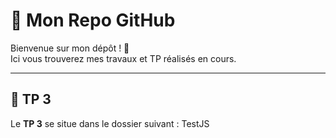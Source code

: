 # 📂 Mon Repo GitHub

Bienvenue sur mon dépôt ! 👋  
Ici vous trouverez mes travaux et TP réalisés en cours.

---

## 📝 TP 3

Le **TP 3** se situe dans le dossier suivant : TestJS

